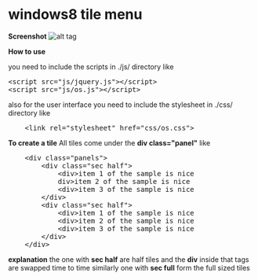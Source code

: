 windows8 tile menu
================================================
**Screenshot**
![alt tag](http://cistoner.org/sample/windows8-tile-menu/screenshot/screenshot.png)

**How to use**

you need to include the scripts in ./js/ directory like
<pre>
&#60script src="js/jquery.js">&#60/script>
&#60script src="js/os.js">&#60/script>
</pre>

also for the user interface you need to include the stylesheet in ./css/ directory like
<pre>
	&#60link rel="stylesheet" href="css/os.css">
</pre>

**To create a tile**
All tiles come under the **div class="panel"** like
<pre>
	&#60div class="panels">
		&#60div class="sec half">
			&#60div>item 1 of the sample is nice</div>
			div>item 2 of the sample is nice</div>
			&#60div>item 3 of the sample is nice</div>
		&#60/div>
		&#60div class="sec half">
			&#60div>item 1 of the sample is nice</div>
			&#60div>item 2 of the sample is nice</div>
			&#60div>item 3 of the sample is nice</div>
		&#60/div>
	&#60/div>
</pre>

**explanation**
the one with **sec half** are half tiles and the **div** inside that tags are swapped time to time
similarly one with **sec full** form the full sized tiles

